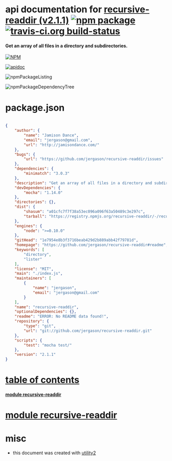 # api documentation for  [recursive-readdir (v2.1.1)](https://github.com/jergason/recursive-readdir#readme)  [![npm package](https://img.shields.io/npm/v/npmdoc-recursive-readdir.svg?style=flat-square)](https://www.npmjs.org/package/npmdoc-recursive-readdir) [![travis-ci.org build-status](https://api.travis-ci.org/npmdoc/node-npmdoc-recursive-readdir.svg)](https://travis-ci.org/npmdoc/node-npmdoc-recursive-readdir)
#### Get an array of all files in a directory and subdirectories.

[![NPM](https://nodei.co/npm/recursive-readdir.png?downloads=true)](https://www.npmjs.com/package/recursive-readdir)

[![apidoc](https://npmdoc.github.io/node-npmdoc-recursive-readdir/build/screenCapture.buildNpmdoc.browser._2Fhome_2Ftravis_2Fbuild_2Fnpmdoc_2Fnode-npmdoc-recursive-readdir_2Ftmp_2Fbuild_2Fapidoc.html.png)](https://npmdoc.github.io/node-npmdoc-recursive-readdir/build/apidoc.html)

![npmPackageListing](https://npmdoc.github.io/node-npmdoc-recursive-readdir/build/screenCapture.npmPackageListing.svg)

![npmPackageDependencyTree](https://npmdoc.github.io/node-npmdoc-recursive-readdir/build/screenCapture.npmPackageDependencyTree.svg)



# package.json

```json

{
    "author": {
        "name": "Jamison Dance",
        "email": "jergason@gmail.com",
        "url": "http://jamisondance.com/"
    },
    "bugs": {
        "url": "https://github.com/jergason/recursive-readdir/issues"
    },
    "dependencies": {
        "minimatch": "3.0.3"
    },
    "description": "Get an array of all files in a directory and subdirectories.",
    "devDependencies": {
        "mocha": "1.14.0"
    },
    "directories": {},
    "dist": {
        "shasum": "a01cfc7f7f38a53ec096a096f63a50489c3e297c",
        "tarball": "https://registry.npmjs.org/recursive-readdir/-/recursive-readdir-2.1.1.tgz"
    },
    "engines": {
        "node": ">=0.10.0"
    },
    "gitHead": "1e7954e8b3f3716beab429d2b889abb42f79781d",
    "homepage": "https://github.com/jergason/recursive-readdir#readme",
    "keywords": [
        "directory",
        "lister"
    ],
    "license": "MIT",
    "main": "./index.js",
    "maintainers": [
        {
            "name": "jergason",
            "email": "jergason@gmail.com"
        }
    ],
    "name": "recursive-readdir",
    "optionalDependencies": {},
    "readme": "ERROR: No README data found!",
    "repository": {
        "type": "git",
        "url": "git://github.com/jergason/recursive-readdir.git"
    },
    "scripts": {
        "test": "mocha test/"
    },
    "version": "2.1.1"
}
```



# <a name="apidoc.tableOfContents"></a>[table of contents](#apidoc.tableOfContents)

#### [module recursive-readdir](#apidoc.module.recursive-readdir)



# <a name="apidoc.module.recursive-readdir"></a>[module recursive-readdir](#apidoc.module.recursive-readdir)



# misc
- this document was created with [utility2](https://github.com/kaizhu256/node-utility2)
